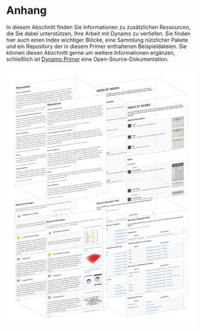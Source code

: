 # Anhang

In diesem Abschnitt finden Sie Informationen zu zusätzlichen Ressourcen, die Sie dabei unterstützen, Ihre Arbeit mit Dynamo zu vertiefen. Sie finden hier auch einen Index wichtiger Blöcke, eine Sammlung nützlicher Pakete und ein Repository der in diesem Primer enthaltenen Beispieldateien. Sie können diesen Abschnitt gerne um weitere Informationen ergänzen, schließlich ist [Dynamo Primer](https://github.com/DynamoDS/DynamoPrimer) eine Open-Source-Dokumentation.

&#x20;

![](./images/a-cover.png)
